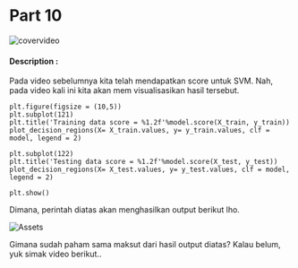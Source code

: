 # Part 10

![covervideo](http://bit.ly/makeaicovervideo)

#### **Description :**
Pada video sebelumnya kita telah mendapatkan score untuk SVM. Nah, pada video kali ini kita akan mem visualisasikan hasil tersebut. 
```
plt.figure(figsize = (10,5))
plt.subplot(121)
plt.title('Training data score = %1.2f'%model.score(X_train, y_train))
plot_decision_regions(X= X_train.values, y= y_train.values, clf = model, legend = 2)

plt.subplot(122)
plt.title('Testing data score = %1.2f'%model.score(X_test, y_test))
plot_decision_regions(X= X_test.values, y= y_test.values, clf = model, legend = 2)

plt.show()
```
Dimana, perintah diatas akan menghasilkan output berikut lho.

![Assets](https://www.dropbox.com/sh/3escqhuxix16hj2/AAARMxxuY5yDVTr43UxEjRiua/4.png?dl=1)

Gimana sudah paham sama maksut dari hasil output diatas? Kalau belum, yuk simak video berikut..
